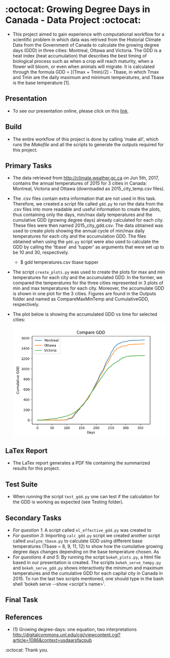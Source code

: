 # :octocat: Growing Degree Days in Canada - Data Project :octocat:

* This project aimed to gain experience with computational workflow for a scientific problem in which data was retrived from    the Historial Climate Data from the Government of Canada to calculate the growing degree days (GDD) in three cities: Montreal, Ottawa and Victoria. The GDD is a heat index (heat accumulation) that describes the best timing of biological process such as when a crop will reach maturity, when a flower will bloom, or even when animals will migrate. It is calculated through the formula GDD = [(Tmax + Tmin)/2] - Tbase, in which Tmax and Tmin are the daily maximum and minimum temperatures, and Tbase is the base temperature [1].

## Presentation
* To see our presentation online, please click on this [link](https://evankielley.github.io/GDD/Presentation/presentation.html#1).
 
## Build
* The entire workflow of this project is done by calling 'make all', which runs the *Makefile* and all the scripts to generate the outputs required for this project. 

## Primary Tasks
* The data retrieved from http://climate.weather.gc.ca on Jun 5th, 2017, contains the annual temperatures of 2015 for 3 cities in Canada: Montreal, Victoria and Ottawa (downloaded as 2015_city_temp.csv files).
* The .csv files contain extra information that are not used in this task. Therefore, we created a script file called `gdd.py` to run the data from the .csv files into more readable and useful information to create the plots, thus containing only the days, min/max daily temperatures and the cumulative GDD (growing degree days) already calculated for each city. These files were then named 2015_city_gdd.csv. The data obtained was used to create plots showing the annual cycle of min/max daily temperatures for each city and the accumulation GDD. The files obtained when using the `gdd.py` script were also used to calculate the GDD by calling the 'tbase' and 'tupper' as arguments that were set up to be 10 and 30, respectively.  
  * $ gdd temperatures.csv tbase tupper
  
* The script `create_plots.py` was used to create the plots for max and min temperatures for each city and the accumulated GDD. In the former, we compared the temperatures for the three cities represented in 3 plots of min and max temperatures for each city. Moreover, the accumulate GDD is shown in one plot for the 3 cities. Figures are found in the Outputs folder and named as CompareMaxMinTemp and CumulativeGDD, respectively. 

* The plot below is showing the accumulated GDD vs time for selected cities: 
![alt text](https://raw.githubusercontent.com/evankielley/GDD/master/Output/CumulativeGDD.png?token=Abv3GRtFi3qHnLJFDwGDdtJajOOyqtUZks5ZSBtRwA%3D%3D)

## LaTex Report
* The LaTex report generates a PDF file containing the summarized results for this project.

## Test Suite
* When running the script `test_gdd.py` one can test if the calculation for the GDD is working as expected (see Testing folder).

## Secondary Tasks
* *For question 1*: A script called `nl_effective_gdd.py` was created to
* *For question 3*: Importing `calc_gdd.py` script we created another script called `analyze_tbase.py` to calculate GDD using different base temperatures (Tbase = 8, 9, 11, 12) to show how the cumulative growing degree days changes depending on the base temperature chosen. As
* *For questions 4 and 5*: By running the script `bokeh_plots.py`, a html file based in our presentation is created. The scripts `bokeh_serve_tempy.py` and `bokeh_serve_gdd.py` shows interactively the minimum and maximum temperatures and the cumulative GDD for each capital city in Canada in 2015. To run the last two scripts mentioned, one should type in the bash shell 'bokeh serve --show <script's name>'.

## Final Task

## References
* (1) Growing degree-days: one equation, two interpretations http://digitalcommons.unl.edu/cgi/viewcontent.cgi?article=1086&context=usdaarsfacpub 


:octocat: Thank you.
